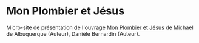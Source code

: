 # Mon Plombier et Jésus

Micro-site de présentation de l'ouvrage [Mon Plombier et Jésus](https://www.amazon.fr/Mon-Plombier-J%C3%A9sus-Michael-Albuquerque/dp/B0BMW81R43/) de Michael de Albuquerque (Auteur), Danièle Bernardin (Auteur).
